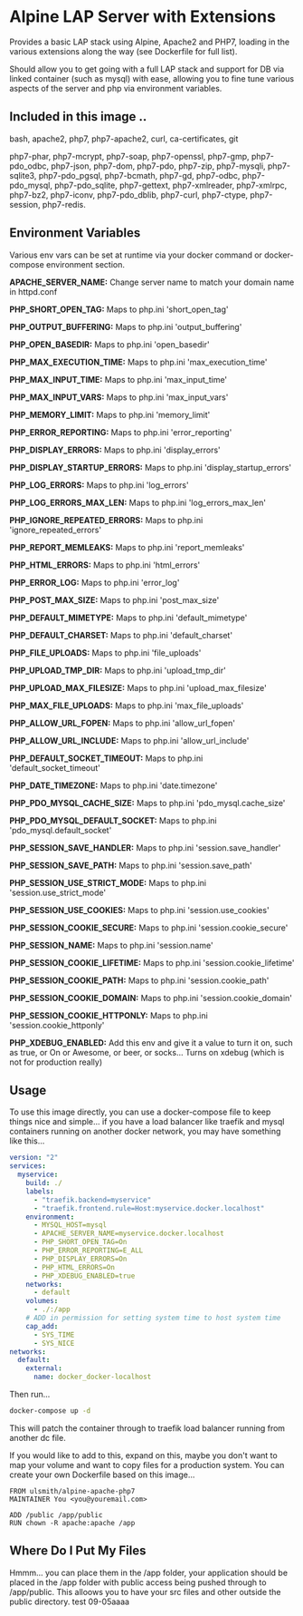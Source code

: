 # Alpine LAP Server with Extensions

Provides a basic LAP stack using Alpine, Apache2 and PHP7, loading in the various extensions along the way (see Dockerfile for full list).

Should allow you to get going with a full LAP stack and support for DB via linked container (such as mysql) with ease, allowing you to fine tune various aspects of the server and php via environment variables.


## Included in this image ..

bash, apache2, php7, php7-apache2, curl, ca-certificates, git

php7-phar, php7-mcrypt, php7-soap, php7-openssl, php7-gmp, php7-pdo_odbc, php7-json, php7-dom, php7-pdo, php7-zip, php7-mysqli, php7-sqlite3, php7-pdo_pgsql, php7-bcmath, php7-gd, php7-odbc, php7-pdo_mysql, php7-pdo_sqlite, php7-gettext, php7-xmlreader, php7-xmlrpc, php7-bz2, php7-iconv, php7-pdo_dblib, php7-curl, php7-ctype, php7-session, php7-redis.


## Environment Variables

Various env vars can be set at runtime via your docker command or docker-compose environment section.

__APACHE_SERVER_NAME:__ Change server name to match your domain name in httpd.conf

__PHP_SHORT_OPEN_TAG:__ Maps to php.ini 'short_open_tag'

__PHP_OUTPUT_BUFFERING:__ Maps to php.ini 'output_buffering'

__PHP_OPEN_BASEDIR:__ Maps to php.ini 'open_basedir'

__PHP_MAX_EXECUTION_TIME:__ Maps to php.ini 'max_execution_time'

__PHP_MAX_INPUT_TIME:__ Maps to php.ini 'max_input_time'

__PHP_MAX_INPUT_VARS:__ Maps to php.ini 'max_input_vars'

__PHP_MEMORY_LIMIT:__ Maps to php.ini 'memory_limit'

__PHP_ERROR_REPORTING:__ Maps to php.ini 'error_reporting'

__PHP_DISPLAY_ERRORS:__ Maps to php.ini 'display_errors'

__PHP_DISPLAY_STARTUP_ERRORS:__ Maps to php.ini 'display_startup_errors'

__PHP_LOG_ERRORS:__ Maps to php.ini 'log_errors'

__PHP_LOG_ERRORS_MAX_LEN:__ Maps to php.ini 'log_errors_max_len'

__PHP_IGNORE_REPEATED_ERRORS:__ Maps to php.ini 'ignore_repeated_errors'

__PHP_REPORT_MEMLEAKS:__ Maps to php.ini 'report_memleaks'

__PHP_HTML_ERRORS:__ Maps to php.ini 'html_errors'

__PHP_ERROR_LOG:__ Maps to php.ini 'error_log'

__PHP_POST_MAX_SIZE:__ Maps to php.ini 'post_max_size'

__PHP_DEFAULT_MIMETYPE:__ Maps to php.ini 'default_mimetype'

__PHP_DEFAULT_CHARSET:__ Maps to php.ini 'default_charset'

__PHP_FILE_UPLOADS:__ Maps to php.ini 'file_uploads'

__PHP_UPLOAD_TMP_DIR:__ Maps to php.ini 'upload_tmp_dir'

__PHP_UPLOAD_MAX_FILESIZE:__ Maps to php.ini 'upload_max_filesize'

__PHP_MAX_FILE_UPLOADS:__ Maps to php.ini 'max_file_uploads'

__PHP_ALLOW_URL_FOPEN:__ Maps to php.ini 'allow_url_fopen'

__PHP_ALLOW_URL_INCLUDE:__ Maps to php.ini 'allow_url_include'

__PHP_DEFAULT_SOCKET_TIMEOUT:__ Maps to php.ini 'default_socket_timeout'

__PHP_DATE_TIMEZONE:__ Maps to php.ini 'date.timezone'

__PHP_PDO_MYSQL_CACHE_SIZE:__ Maps to php.ini 'pdo_mysql.cache_size'

__PHP_PDO_MYSQL_DEFAULT_SOCKET:__ Maps to php.ini 'pdo_mysql.default_socket'

__PHP_SESSION_SAVE_HANDLER:__ Maps to php.ini 'session.save_handler'

__PHP_SESSION_SAVE_PATH:__ Maps to php.ini 'session.save_path'

__PHP_SESSION_USE_STRICT_MODE:__ Maps to php.ini 'session.use_strict_mode'

__PHP_SESSION_USE_COOKIES:__ Maps to php.ini 'session.use_cookies'

__PHP_SESSION_COOKIE_SECURE:__ Maps to php.ini 'session.cookie_secure'

__PHP_SESSION_NAME:__ Maps to php.ini 'session.name'

__PHP_SESSION_COOKIE_LIFETIME:__ Maps to php.ini 'session.cookie_lifetime'

__PHP_SESSION_COOKIE_PATH:__ Maps to php.ini 'session.cookie_path'

__PHP_SESSION_COOKIE_DOMAIN:__ Maps to php.ini 'session.cookie_domain'

__PHP_SESSION_COOKIE_HTTPONLY:__ Maps to php.ini 'session.cookie_httponly'

__PHP_XDEBUG_ENABLED:__ Add this env and give it a value to turn it on, such as true, or On or Awesome, or beer, or socks... Turns on xdebug (which is not for production really)


## Usage

To use this image directly, you can use a docker-compose file to keep things nice and simple... if you have a load balancer like traefik and mysql containers running on another docker network, you may have something like this...


```yml
version: "2"
services:
  myservice:
    build: ./
    labels:
      - "traefik.backend=myservice"
      - "traefik.frontend.rule=Host:myservice.docker.localhost"
    environment:
      - MYSQL_HOST=mysql
      - APACHE_SERVER_NAME=myservice.docker.localhost
      - PHP_SHORT_OPEN_TAG=On
      - PHP_ERROR_REPORTING=E_ALL
      - PHP_DISPLAY_ERRORS=On
      - PHP_HTML_ERRORS=On
      - PHP_XDEBUG_ENABLED=true
    networks:
      - default
    volumes:
      - ./:/app
	# ADD in permission for setting system time to host system time
    cap_add:
      - SYS_TIME
      - SYS_NICE
networks:
  default:
    external:
      name: docker_docker-localhost
```

Then run...

```bash
docker-compose up -d
```

This will patch the container through to traefik load balancer running from another dc file.

If you would like to add to this, expand on this, maybe you don't want to map your volume and want to copy files for a production system. You can create your own Dockerfile based on this image...

```
FROM ulsmith/alpine-apache-php7
MAINTAINER You <you@youremail.com>

ADD /public /app/public
RUN chown -R apache:apache /app
```

## Where Do I Put My Files

Hmmm... you can place them in the /app folder, your application should be placed in the /app folder with public access being pushed through to /app/public. This alloows you to have your src files and other outside the public directory.
test 09-05aaaa
